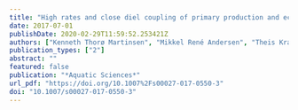 ```yaml
---
title: "High rates and close diel coupling of primary production and ecosystem respiration in small, oligotrophic lakes"
date: 2017-07-01
publishDate: 2020-02-29T11:59:52.253421Z
authors: ["Kenneth Thorø Martinsen", "Mikkel René Andersen", "Theis Kragh", "Kaj Sand-Jensen"]
publication_types: ["2"]
abstract: ""
featured: false
publication: "*Aquatic Sciences*"
url_pdf: "https://doi.org/10.1007%2Fs00027-017-0550-3"
doi: "10.1007/s00027-017-0550-3"
---
```


